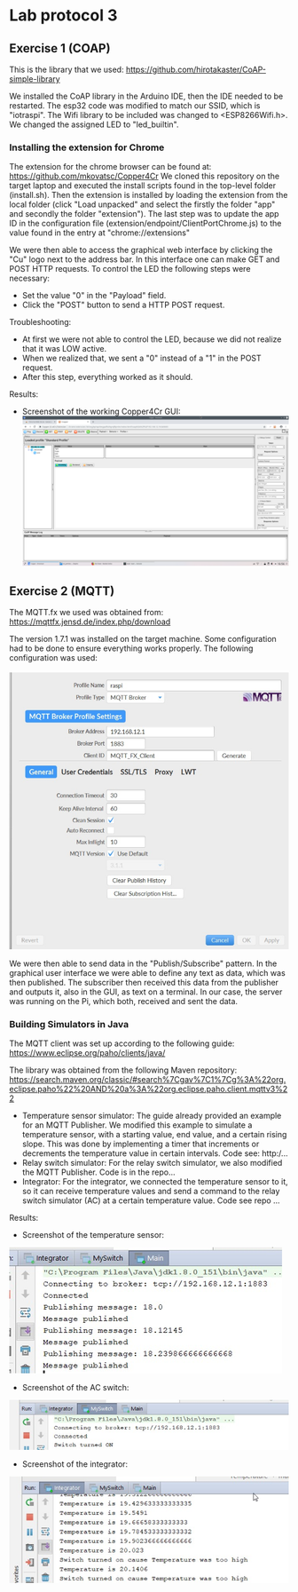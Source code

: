 # Lab protocol 3

## Exercise 1 (COAP)

This is the library that we used: https://github.com/hirotakaster/CoAP-simple-library

We installed the CoAP library in the Arduino IDE, then the IDE needed to be restarted. The esp32 code was modified to match our SSID, which is "iotraspi". The Wifi library to be included was changed to <ESP8266Wifi.h>. We changed the assigned LED to "led_builtin".

### Installing the extension for Chrome

The extension for the chrome browser can be found at: https://github.com/mkovatsc/Copper4Cr
We cloned this repository on the target laptop and executed the install scripts found in the top-level folder (install.sh). Then the extension is installed by loading the extension from the local folder (click "Load unpacked" and select the firstly the folder "app" and secondly the folder "extension"). The last step was to update the app ID in the configuration file (extension/endpoint/ClientPortChrome.js) to the value found in the entry at "chrome://extensions"

We were then able to access the graphical web interface by clicking the "Cu" logo next to the address bar. In this interface one can make GET and POST HTTP requests. To control the LED the following steps were necessary:
- Set the value "0" in the "Payload" field.
- Click the "POST" button to send a HTTP POST request.

Troubleshooting:
- At first we were not able to control the LED, because we did not realize that it was LOW active.
- When we realized that, we sent a "0" instead of a "1" in the POST request.
- After this step, everything worked as it should.

Results:
- Screenshot of the working Copper4Cr GUI:
![Copper4Cr_gui](https://github.com/scratcher221/iot_portfolio/blob/master/team/3/images/chrome_extension.png)

## Exercise 2 (MQTT)

The MQTT.fx we used was obtained from: https://mqttfx.jensd.de/index.php/download

The version 1.7.1 was installed on the target machine. Some configuration had to be done to ensure everything works properly. The following configuration was used:

![mqttfx_configuration](https://github.com/scratcher221/iot_portfolio/blob/master/team/images/mqttfx_configuration.jpg)

We were then able to send data in the "Publish/Subscribe" pattern. In the graphical user interface we were able to define any text as data, which was then published. The subscriber then received this data from the publisher and outputs it, also in the GUI, as text on a terminal. In our case, the server was running on the Pi, which both, received and sent the data.

### Building Simulators in Java

The MQTT client was set up according to the following guide: https://www.eclipse.org/paho/clients/java/

The library was obtained from the following Maven repository: https://search.maven.org/classic/#search%7Cgav%7C1%7Cg%3A%22org.eclipse.paho%22%20AND%20a%3A%22org.eclipse.paho.client.mqttv3%22

- Temperature sensor simulator:
The guide already provided an example for an MQTT Publisher. We modified this example to simulate a temperature sensor, with a starting value, end value, and a certain rising slope. This was done by implementing a timer that increments or decrements the temperature value in certain intervals. Code see: http:/...
- Relay switch simulator:
For the relay switch simulator, we also modified the MQTT Publisher. Code is in the repo...
- Integrator:
For the integrator, we connected the temperature sensor to it, so it can receive temperature values and send a command to the relay switch simulator (AC) at a certain temperature value. Code see repo ...

Results:
- Screenshot of the temperature sensor:

![temp_sensor](https://github.com/scratcher221/iot_portfolio/blob/master/team/3/images/temperature_sensor.jpeg)

- Screenshot of the AC switch:

![ac_switch](https://github.com/scratcher221/iot_portfolio/blob/master/team/3/images/AC_switch.jpeg)

- Screenshot of the integrator:

![integrator](https://github.com/scratcher221/iot_portfolio/blob/master/team/3/images/integrator.jpeg)
